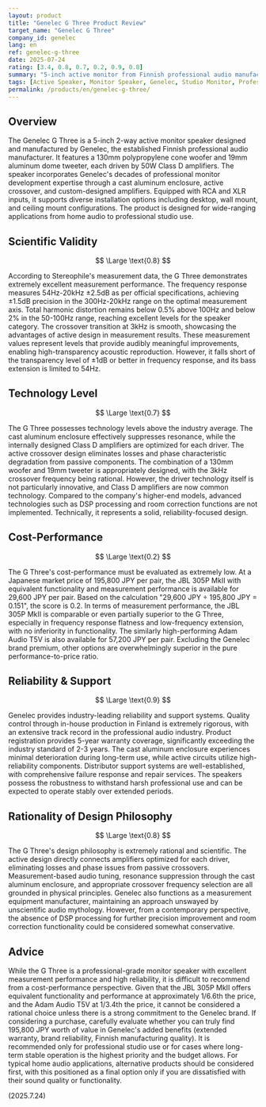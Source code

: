 ```yaml
---
layout: product
title: "Genelec G Three Product Review"
target_name: "Genelec G Three"
company_id: genelec
lang: en
ref: genelec-g-three
date: 2025-07-24
rating: [3.4, 0.8, 0.7, 0.2, 0.9, 0.8]
summary: "5-inch active monitor from Finnish professional audio manufacturer Genelec. Features excellent measurement performance and reliability but priced approximately 6.6 times higher than products with equivalent or superior performance."
tags: [Active Speaker, Monitor Speaker, Genelec, Studio Monitor, Professional Audio]
permalink: /products/en/genelec-g-three/
---
```


## Overview

The Genelec G Three is a 5-inch 2-way active monitor speaker designed and manufactured by Genelec, the established Finnish professional audio manufacturer. It features a 130mm polypropylene cone woofer and 19mm aluminum dome tweeter, each driven by 50W Class D amplifiers. The speaker incorporates Genelec's decades of professional monitor development expertise through a cast aluminum enclosure, active crossover, and custom-designed amplifiers. Equipped with RCA and XLR inputs, it supports diverse installation options including desktop, wall mount, and ceiling mount configurations. The product is designed for wide-ranging applications from home audio to professional studio use.

## Scientific Validity

$$ \Large \text{0.8} $$

According to Stereophile's measurement data, the G Three demonstrates extremely excellent measurement performance. The frequency response measures 54Hz-20kHz ±2.5dB as per official specifications, achieving ±1.5dB precision in the 300Hz-20kHz range on the optimal measurement axis. Total harmonic distortion remains below 0.5% above 100Hz and below 2% in the 50-100Hz range, reaching excellent levels for the speaker category. The crossover transition at 3kHz is smooth, showcasing the advantages of active design in measurement results. These measurement values represent levels that provide audibly meaningful improvements, enabling high-transparency acoustic reproduction. However, it falls short of the transparency level of ±1dB or better in frequency response, and its bass extension is limited to 54Hz.

## Technology Level

$$ \Large \text{0.7} $$

The G Three possesses technology levels above the industry average. The cast aluminum enclosure effectively suppresses resonance, while the internally designed Class D amplifiers are optimized for each driver. The active crossover design eliminates losses and phase characteristic degradation from passive components. The combination of a 130mm woofer and 19mm tweeter is appropriately designed, with the 3kHz crossover frequency being rational. However, the driver technology itself is not particularly innovative, and Class D amplifiers are now common technology. Compared to the company's higher-end models, advanced technologies such as DSP processing and room correction functions are not implemented. Technically, it represents a solid, reliability-focused design.

## Cost-Performance

$$ \Large \text{0.2} $$

The G Three's cost-performance must be evaluated as extremely low. At a Japanese market price of 195,800 JPY per pair, the JBL 305P MkII with equivalent functionality and measurement performance is available for 29,600 JPY per pair. Based on the calculation "29,600 JPY ÷ 195,800 JPY = 0.151", the score is 0.2. In terms of measurement performance, the JBL 305P MkII is comparable or even partially superior to the G Three, especially in frequency response flatness and low-frequency extension, with no inferiority in functionality. The similarly high-performing Adam Audio T5V is also available for 57,200 JPY per pair. Excluding the Genelec brand premium, other options are overwhelmingly superior in the pure performance-to-price ratio.

## Reliability & Support

$$ \Large \text{0.9} $$

Genelec provides industry-leading reliability and support systems. Quality control through in-house production in Finland is extremely rigorous, with an extensive track record in the professional audio industry. Product registration provides 5-year warranty coverage, significantly exceeding the industry standard of 2-3 years. The cast aluminum enclosure experiences minimal deterioration during long-term use, while active circuits utilize high-reliability components. Distributor support systems are well-established, with comprehensive failure response and repair services. The speakers possess the robustness to withstand harsh professional use and can be expected to operate stably over extended periods.

## Rationality of Design Philosophy

$$ \Large \text{0.8} $$

The G Three's design philosophy is extremely rational and scientific. The active design directly connects amplifiers optimized for each driver, eliminating losses and phase issues from passive crossovers. Measurement-based audio tuning, resonance suppression through the cast aluminum enclosure, and appropriate crossover frequency selection are all grounded in physical principles. Genelec also functions as a measurement equipment manufacturer, maintaining an approach unswayed by unscientific audio mythology. However, from a contemporary perspective, the absence of DSP processing for further precision improvement and room correction functionality could be considered somewhat conservative.

## Advice

While the G Three is a professional-grade monitor speaker with excellent measurement performance and high reliability, it is difficult to recommend from a cost-performance perspective. Given that the JBL 305P MkII offers equivalent functionality and performance at approximately 1/6.6th the price, and the Adam Audio T5V at 1/3.4th the price, it cannot be considered a rational choice unless there is a strong commitment to the Genelec brand. If considering a purchase, carefully evaluate whether you can truly find 195,800 JPY worth of value in Genelec's added benefits (extended warranty, brand reliability, Finnish manufacturing quality). It is recommended only for professional studio use or for cases where long-term stable operation is the highest priority and the budget allows. For typical home audio applications, alternative products should be considered first, with this positioned as a final option only if you are dissatisfied with their sound quality or functionality.

(2025.7.24)
